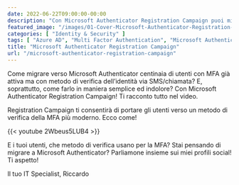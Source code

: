 ```yaml
---
date: 2022-06-22T09:00:00-00:00
description: "Con Microsoft Authenticator Registration Campaign puoi migrare in maniera semplice i metodi di verifica degli utenti verso l'app Microsoft Authenticator."
featured_image: "/images/01-Cover-Microsoft-Authenticator-Registration-Campaign.jpg"
categories: [ "Identity & Security" ]
tags: [ "Azure AD", "Multi Factor Authentication", "Microsoft Authenticator", "Video" ]
title: "Microsoft Authenticator Registration Campaign"
url: "/microsoft-authenticator-registration-campaign"
---
```

Come migrare verso Microsoft Authenticator centinaia di utenti con MFA già attiva ma con metodo di verifica dell’identità via SMS/chiamata? E, soprattutto, come farlo in maniera semplice ed indolore?
Con Microsoft Authenticator Registration Campaign! Ti racconto tutto nel video.

Registration Campaign ti consentirà di portare gli utenti verso un metodo di verifica della MFA più moderno. Ecco come!

{{< youtube 2Wbeus5LUB4 >}}

E i tuoi utenti, che metodo di verifica usano per la MFA? Stai pensando di migrare a Microsoft Authenticator?
Parliamone insieme sui miei profili social! Ti aspetto!

Il tuo IT Specialist, Riccardo